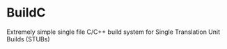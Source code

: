 # BuildC
Extremely simple single file C/C++ build system for Single Translation Unit Builds (STUBs)
